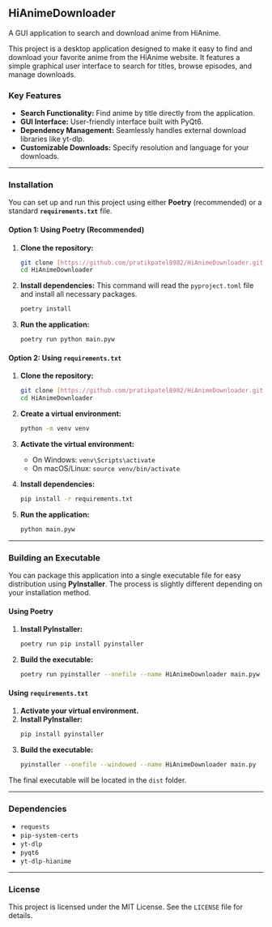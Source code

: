 ## HiAnimeDownloader

A GUI application to search and download anime from HiAnime.

This project is a desktop application designed to make it easy to find and download your favorite anime from the HiAnime website. It features a simple graphical user interface to search for titles, browse episodes, and manage downloads.

### Key Features
* **Search Functionality:** Find anime by title directly from the application.
* **GUI Interface:** User-friendly interface built with PyQt6.
* **Dependency Management:** Seamlessly handles external download libraries like yt-dlp.
* **Customizable Downloads:** Specify resolution and language for your downloads.

***

### Installation

You can set up and run this project using either **Poetry** (recommended) or a standard **`requirements.txt`** file.

#### Option 1: Using Poetry (Recommended)

1.  **Clone the repository:**
    ```bash
    git clone [https://github.com/pratikpatel8982/HiAnimeDownloader.git](https://github.com/pratikpatel8982/HiAnimeDownloader.git)
    cd HiAnimeDownloader
    ```

2.  **Install dependencies:**
    This command will read the `pyproject.toml` file and install all necessary packages.
    ```bash
    poetry install
    ```

3.  **Run the application:**
    ```bash
    poetry run python main.pyw
    ```

#### Option 2: Using `requirements.txt`

1.  **Clone the repository:**
    ```bash
    git clone [https://github.com/pratikpatel8982/HiAnimeDownloader.git](https://github.com/pratikpatel8982/HiAnimeDownloader.git)
    cd HiAnimeDownloader
    ```

2.  **Create a virtual environment:**
    ```bash
    python -m venv venv
    ```

3.  **Activate the virtual environment:**
    * On Windows: `venv\Scripts\activate`
    * On macOS/Linux: `source venv/bin/activate`

4.  **Install dependencies:**
    ```bash
    pip install -r requirements.txt
    ```

5.  **Run the application:**
    ```bash
    python main.pyw
    ```

***

### Building an Executable

You can package this application into a single executable file for easy distribution using **PyInstaller**. The process is slightly different depending on your installation method.

#### Using Poetry

1.  **Install PyInstaller:**
    ```bash
    poetry run pip install pyinstaller
    ```
2.  **Build the executable:**
    ```bash
    poetry run pyinstaller --onefile --name HiAnimeDownloader main.pyw
    ```

#### Using `requirements.txt`

1.  **Activate your virtual environment.**
2.  **Install PyInstaller:**
    ```bash
    pip install pyinstaller
    ```
3.  **Build the executable:**
    ```bash
    pyinstaller --onefile --windowed --name HiAnimeDownloader main.py
    ```

The final executable will be located in the `dist` folder.

***

### Dependencies
* `requests`
* `pip-system-certs`
* `yt-dlp`
* `pyqt6`
* `yt-dlp-hianime`

***

### License

This project is licensed under the MIT License. See the `LICENSE` file for details.